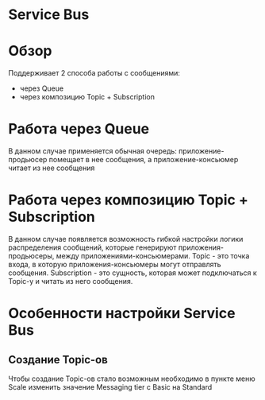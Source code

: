 # Service Bus

# Обзор
Поддерживает 2 способа работы с сообщениями:
* через Queue 
* через композицию Topic + Subscription

# Работа через Queue
В данном случае применяется обычная очередь: приложение-продьюсер помещает в нее сообщения, а 
приложение-консьюмер читает из нее сообщения

# Работа через композицию Topic + Subscription
В данном случае появляется возможность гибкой настройки логики распределения сообщений, которые 
генерируют приложения-продьюсеры, между приложениями-консьюмерами. 
Topic - это точка входа, в которую приложения-консьюмеры могут отправлять сообщения.
Subscription - это сущность, которая может подключаться к Topic-у и читать из него сообщения.

# Особенности настройки Service Bus
## Создание Topic-ов
Чтобы создание Topic-ов стало возможным необходимо в пункте меню Scale изменить значение 
Messaging tier с Basic на Standard
